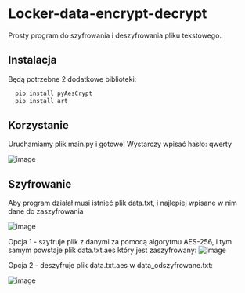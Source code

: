 # Locker-data-encrypt-decrypt
Prosty program do szyfrowania i deszyfrowania pliku tekstowego.

## Instalacja

Będą potrzebne 2 dodatkowe biblioteki:

```bash
  pip install pyAesCrypt
  pip install art
```

## Korzystanie 

Uruchamiamy plik main.py i gotowe! Wystarczy wpisać hasło: qwerty

![image](https://github.com/absolutecoder01/Locker-data-encrypt-decrypt/assets/156543239/15b341a0-bc65-4e55-b8b0-bb67ecef0dba)

## Szyfrowanie

Aby program działał musi istnieć plik data.txt, i najlepiej wpisane w nim dane do zaszyfrowania

![image](https://github.com/absolutecoder01/Locker-data-encrypt-decrypt/assets/156543239/512152a2-5a4b-4158-a372-68895963a79d)

Opcja 1 - szyfruje plik z danymi za pomocą algorytmu AES-256, i tym samym powstaje plik data.txt.aes który jest zaszyfrowany:
![image](https://github.com/absolutecoder01/Locker-data-encrypt-decrypt/assets/156543239/429f2390-cd21-40da-87bc-e1deb92fe47c)

Opcja 2 - deszyfruje plik data.txt.aes w data_odszyfrowane.txt:

![image](https://github.com/absolutecoder01/Locker-data-encrypt-decrypt/assets/156543239/9ad0f966-4fb1-4d65-bb83-6c4ca1bfdefb)



